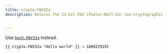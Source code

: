 ```yaml
---
title: crypto.FNV32a
description: Returns the 32-bit FNV (Fowler–Noll–Vo) non-cryptographic hash of the given string.


---
```



Use [`hash.FNV32a`] instead.

[`hash.FNV32a`]: /functions/hash/FNV32a/


```go-html-template
{{ crypto.FNV32a "Hello world" }} → 1498229191
```
